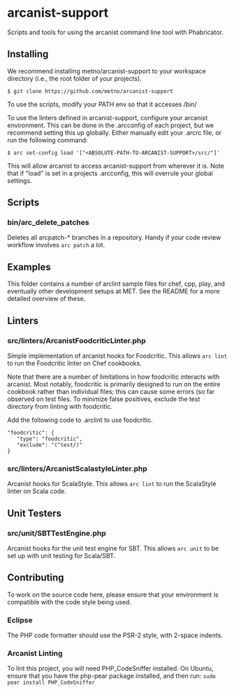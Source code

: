 # arcanist-support

Scripts and tools for using the arcanist command line tool with Phabricator.

## Installing

We recommend installing metno/arcanist-support to your workspace directory (i.e., the root folder of your projects).

    $ git clone https://github.com/metno/arcanist-support

To use the scripts, modify your PATH env so that it accesses <ABSOLUTE-PATH-TO-ARCANIST-SUPPORT>/bin/

To use the linters defined in arcanist-support, configure your arcanist environment. This can be done in the .arcconfig of each project, but we recommend setting this up globally. Either manually edit your .arcrc file, or run the following command:

    $ arc set-config load '["<ABSOLUTE-PATH-TO-ARCANIST-SUPPORT>/src/"]'

This will allow arcanist to access arcanist-support from wherever it is. Note that if "load" is set in a projects .arcconfig, this will overrule your global settings.

## Scripts

### bin/arc\_delete\_patches

Deletes all arcpatch-* branches in a repository. Handy if your code review workflow involves `arc patch` a lot.

## Examples

This folder contains a number of arclint sample files for chef, cpp, play, and eventually other development setups at MET. See the README for a more detailed overview of these.

## Linters

### src/linters/ArcanistFoodcriticLinter.php

Simple implementation of arcanist hooks for Foodcritic. This allows `arc lint` to run the Foodcritic linter on Chef cookbooks.

Note that there are a number of limitations in how foodcritic interacts with arcanist. Most notably, foodcritic is primarily
designed to run on the entire cookbook rather than individual files; this can cause some errors (so far observed on test files.
To minimize false positives, exclude the test directory from linting with foodcritic.

Add the following code to .arclint to use foodcritic.

    "foodcritic": {
       "type": "foodcritic",
       "exclude": "(^test/)"
    }

### src/linters/ArcanistScalastyleLinter.php

Arcanist hooks for ScalaStyle. This allows `arc lint` to run the ScalaStyle linter on Scala code.

## Unit Testers

### src/unit/SBTTestEngine.php

Arcanist hooks for the unit test engine for SBT. This allows `arc unit` to be set up with unit testing for Scala/SBT.

## Contributing

To work on the source code here, please ensure that your environment is compatible with the code style being used.

### Eclipse

The PHP code formatter should use the PSR-2 style, with 2-space indents.

### Arcanist Linting

To lint this project, you will need PHP_CodeSniffer installed. On Ubuntu, ensure that you have the php-pear package installed, and then run:
```sudo pear install PHP_CodeSniffer```
